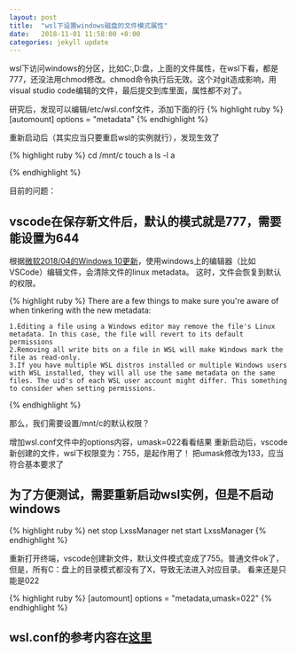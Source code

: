 ```yaml
---
layout: post
title:  "wsl下设置windows磁盘的文件模式属性"
date:   2018-11-01 11:58:00 +8:00
categories: jekyll update
---
```

wsl下访问windows的分区，比如C:,D:盘，上面的文件属性，在wsl下看，都是777，还没法用chmod修改。chmod命令执行后无效。这个对git造成影响，用visual studio code编辑的文件，最后提交到库里面，属性都不对了。

研究后，发现可以编辑/etc/wsl.conf文件，添加下面的行
{% highlight ruby %}
[automount]
options = "metadata"
{% endhighlight %}

重新启动后（其实应当只要重启wsl的实例就行），发现生效了

{% highlight ruby %}
cd /mnt/c
touch a
ls -l a

{% endhighlight %}

目前的问题：

## vscode在保存新文件后，默认的模式就是777，需要能设置为644

根据[微软2018/04的Windows 10更新][chmod-chown-wsl-improvements]，使用windows上的编辑器（比如VSCode）编辑文件，会清除文件的linux metadata。
这时，文件会恢复到默认的权限。

{% highlight ruby %}
There are a few things to make sure you're aware of when tinkering with the new metadata:

    1.Editing a file using a Windows editor may remove the file's Linux metadata. In this case, the file will revert to its default permissions
    2.Removing all write bits on a file in WSL will make Windows mark the file as read-only.
    3.If you have multiple WSL distros installed or multiple Windows users with WSL installed, they will all use the same metadata on the same files. The uid's of each WSL user account might differ. This something to consider when setting permissions.
{% endhighlight %}


那么，我们需要设置/mnt/c的默认权限？

增加wsl.conf文件中的options内容，umask=022看看结果
重新启动后，vscode新创建的文件，wsl下权限变为：755，是起作用了！
把umask修改为133，应当符合基本要求了

## 为了方便测试，需要重新启动wsl实例，但是不启动windows

{% highlight ruby %}
net stop LxssManager
net start LxssManager
{% endhighlight %}

重新打开终端，vscode创建新文件，默认文件模式变成了755。普通文件ok了，但是，所有C：盘上的目录模式都没有了X，导致无法进入对应目录。
看来还是只能是022

{% highlight ruby %}
[automount]
options = "metadata,umask=022"
{% endhighlight %}

## wsl.conf的参考内容在[这里][automatically-config-wsl]

[chmod-chown-wsl-improvements]: https://blogs.msdn.microsoft.com/commandline/2018/01/12/chmod-chown-wsl-improvements/
[automatically-config-wsl]: https://blogs.msdn.microsoft.com/commandline/2018/02/07/automatically-configuring-wsl/